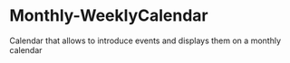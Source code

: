 # Monthly-WeeklyCalendar
Calendar that allows to introduce events and displays them on a monthly calendar
